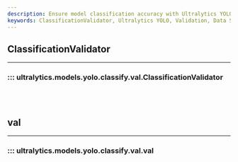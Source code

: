 ```yaml
---
description: Ensure model classification accuracy with Ultralytics YOLO's ClassificationValidator. Validate and improve your model with ease.
keywords: ClassificationValidator, Ultralytics YOLO, Validation, Data Science, Deep Learning
---
```


## ClassificationValidator
---
### ::: ultralytics.models.yolo.classify.val.ClassificationValidator
<br><br>

## val
---
### ::: ultralytics.models.yolo.classify.val.val
<br><br>
